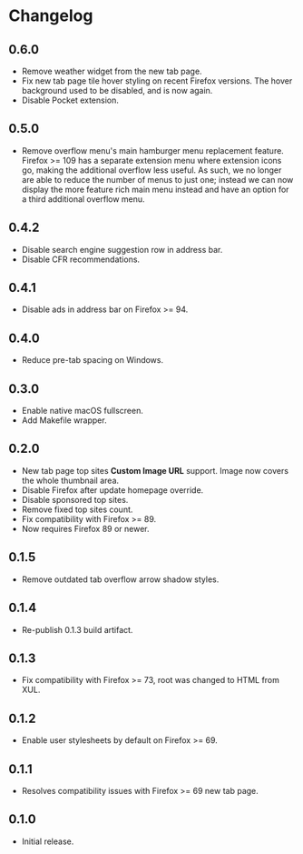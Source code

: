 # Changelog

## 0.6.0

* Remove weather widget from the new tab page.
* Fix new tab page tile hover styling on recent Firefox versions. The hover background used to be disabled, and
  is now again.
* Disable Pocket extension.

## 0.5.0

* Remove overflow menu's main hamburger menu replacement feature. Firefox >= 109 has a separate extension menu
  where extension icons go, making the additional overflow less useful. As such, we no longer are able to reduce
  the number of menus to just one; instead we can now display the more feature rich main menu instead and have an
  option for a third additional overflow menu.

## 0.4.2

* Disable search engine suggestion row in address bar.
* Disable CFR recommendations.

## 0.4.1

* Disable ads in address bar on Firefox >= 94.

## 0.4.0

* Reduce pre-tab spacing on Windows.

## 0.3.0

* Enable native macOS fullscreen.
* Add Makefile wrapper.

## 0.2.0

* New tab page top sites **Custom Image URL** support.
  Image now covers the whole thumbnail area.
* Disable Firefox after update homepage override.
* Disable sponsored top sites.
* Remove fixed top sites count.
* Fix compatibility with Firefox >= 89.
* Now requires Firefox 89 or newer.

## 0.1.5

* Remove outdated tab overflow arrow shadow styles.

## 0.1.4

* Re-publish 0.1.3 build artifact.

## 0.1.3

* Fix compatibility with Firefox >= 73, root was changed to HTML from XUL.

## 0.1.2

* Enable user stylesheets by default on Firefox >= 69.

## 0.1.1

* Resolves compatibility issues with Firefox >= 69 new tab page.

## 0.1.0

* Initial release.
